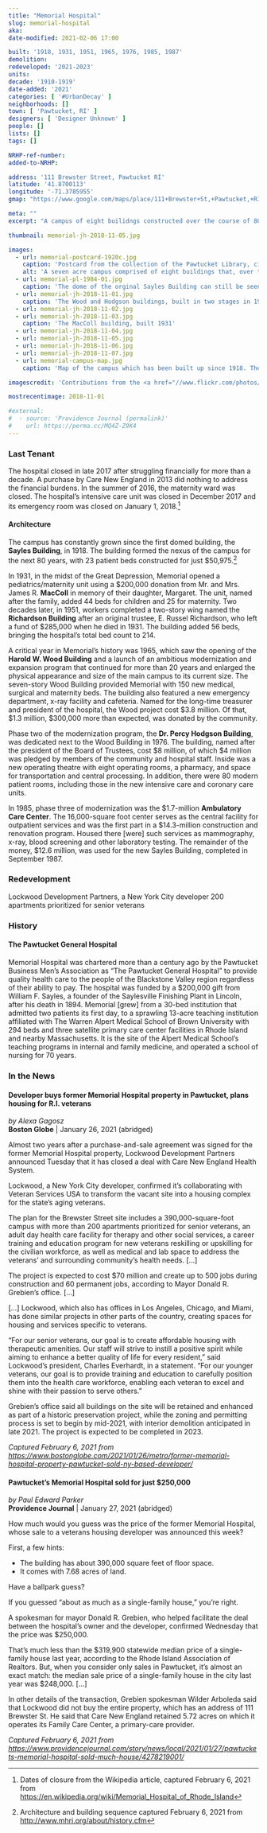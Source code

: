 ```yaml
---
title: "Memorial Hospital"
slug: memorial-hospital
aka: 
date-modified: 2021-02-06 17:00

built: '1918, 1931, 1951, 1965, 1976, 1985, 1987'
demolition: 
redeveloped: '2021-2023'
units:
decade: '1910-1919'
date-added: '2021'
categories: [ '#UrbanDecay' ]
neighborhoods: []
town: [ 'Pawtucket, RI' ]
designers: [ 'Designer Unknown' ]
people: []
lists: []
tags: []

NRHP-ref-number:
added-to-NRHP:

address: '111 Brewster Street, Pawtucket RI'
latitude: '41.8700113'
longitude: '-71.3785955'
gmap: "https://www.google.com/maps/place/111+Brewster+St,+Pawtucket,+RI+02860/@41.8700113,-71.3785955,17z/data=!3m1!4b1!4m5!3m4!1s0x89e45b55dfe978a7:0x6707477b49bca5ce!8m2!3d41.8700113!4d-71.3764068"

meta: ""
excerpt: "A campus of eight builidngs constructed over the course of 80 years and encompassing styles from Romanesque to Spanish Colonial to Brutalism"

thumbnail: memorial-jh-2018-11-05.jpg

images:
  - url: memorial-postcard-1920c.jpg
    caption: 'Postcard from the collection of the Pawtucket Library, circa 1920'
    alt: 'A seven acre campus comprised of eight buildings that, over time, have filled in spaces between them. A large, seven story brick and concrete building is the most commanding presence and it was designed in a Brutalist style, with narrow, jutting windows and exposed concrete piers. Other buildings vary in style and construction materials. '
  - url: memorial-pl-1984-01.jpg
    caption: 'The dome of the orginal Sayles Building can still be seen here, while the rest of the campus has been built up around it — Photo from the collection of the Pawtucket Library, circa 1984'
  - url: memorial-jh-2018-11-01.jpg
    caption: 'The Wood and Hodgson buildings, built in two stages in 1965 and 1976'
  - url: memorial-jh-2018-11-02.jpg
  - url: memorial-jh-2018-11-03.jpg
    caption: 'The MacColl building, built 1931'
  - url: memorial-jh-2018-11-04.jpg
  - url: memorial-jh-2018-11-05.jpg
  - url: memorial-jh-2018-11-06.jpg
  - url: memorial-jh-2018-11-07.jpg
  - url: memorial-campus-map.jpg
    caption: 'Map of the campus which has been built up since 1918. The bulkiest building is actually two, built at two different times in the expansion of the hospital, 1965 and 1976'

imagescredit: 'Contributions from the <a href="//www.flickr.com/photos/pawtucketlibrary/sets/72157665888425744/" target="_blank">Pawtucket Library Flickr album</a>'

mostrecentimage: 2018-11-01

#external:
#  - source: 'Providence Journal (permalink)'
#    url: https://perma.cc/MQ4Z-Z9K4
---
```


### Last Tenant

The hospital closed in late 2017 after struggling financially for more than a decade. A purchase by Care New England in 2013 did nothing to address the financial burdens. In the summer of 2016, the maternity ward was closed. The hospital’s intensive care unit was closed in December 2017 and its emergency room was closed on January 1, 2018.[^1]

[^1]: Dates of closure from the Wikipedia article, captured February 6, 2021 from https://en.wikipedia.org/wiki/Memorial_Hospital_of_Rhode_Island

#### Architecture

The campus has constantly grown since the first domed building, the **Sayles Building**, in 1918. The building formed the nexus of the campus for the next 80 years, with 23 patient beds  constructed for just $50,975.[^2]

In 1931, in the midst of the Great Depression, Memorial opened a pediatrics/maternity unit using a $200,000 donation from Mr. and Mrs. James R. **MacColl** in memory of their daughter, Margaret. The unit, named after the family, added 44 beds for children and 25 for maternity. Two decades later, in 1951, workers completed a two-story wing named the **Richardson Building** after an original trustee, E. Russel Richardson, who left a fund of $285,000 when he died in 1931. The building added 56 beds, bringing the hospital’s total bed count to 214.

A critical year in Memorial’s history was 1965, which saw the opening of the **Harold W. Wood Building** and a launch of an ambitious modernization and expansion program that continued for more than 20 years and enlarged the physical appearance and size of the main campus to its current size. The seven-story Wood Building provided Memorial with 150 new medical, surgical and maternity beds. The building also featured a new emergency department, x-ray facility and cafeteria. Named for the long-time treasurer and president of the hospital, the Wood project cost $3.8 million. Of that, $1.3 million, $300,000 more than expected, was donated by the community.

Phase two of the modernization program, the **Dr. Percy Hodgson Building**, was dedicated next to the Wood Building in 1976. The building, named after the president of the Board of Trustees, cost $8 million, of which $4 million was pledged by members of the community and hospital staff. Inside was a new operating theatre with eight operating rooms, a pharmacy, and space for transportation and central processing. In addition, there were 80 modern patient rooms, including those in the new intensive care and coronary care units.

In 1985, phase three of modernization was the $1.7-million **Ambulatory Care Center**. The 16,000-square foot center serves as the central facility for outpatient services and was the first part in a $14.3-million construction and renovation program. Housed there [were] such services as mammography, x-ray, blood screening and other laboratory testing. The remainder of the money, $12.6 million, was used for the new Sayles Building, completed in September 1987.

[^2]: Architecture and building sequence captured February 6, 2021 from http://www.mhri.org/about/history.cfm


### Redevelopment

Lockwood Development Partners, a New York City developer
200 apartments prioritized for senior veterans


### History

#### The Pawtucket General Hospital

Memorial Hospital was chartered more than a century ago by the Pawtucket Business Men’s Association as “The Pawtucket General Hospital” to provide quality health care to the people of the Blackstone Valley region regardless of their ability to pay. The hospital was funded by a $200,000 gift from William F. Sayles, a founder of the Saylesville Finishing Plant in Lincoln, after his death in 1894. Memorial [grew] from a 30-bed institution that admitted two patients its first day, to a sprawling 13-acre teaching institution affiliated with The Warren Alpert Medical School of Brown University with 294 beds and three satellite primary care center facilities in Rhode Island and nearby Massachusetts. It is the site of the Alpert Medical School’s teaching programs in internal and family medicine, and operated a school of nursing for 70 years.

[^3]: History from the Memorial Hospital website, captured February 6, 2021 from http://www.mhri.org/about/history.cfm


### In the News

#### Developer buys former Memorial Hospital property in Pawtucket, plans housing for R.I. veterans

_by Alexa Gagosz_  
**Boston Globe** | January 26, 2021 (abridged)

Almost two years after a purchase-and-sale agreement was signed for the former Memorial Hospital property, Lockwood Development Partners announced Tuesday that it has closed a deal with Care New England Health System.

Lockwood, a New York City developer, confirmed it’s collaborating with Veteran Services USA to transform the vacant site into a housing complex for the state’s aging veterans.

The plan for the Brewster Street site includes a 390,000-square-foot campus with more than 200 apartments prioritized for senior veterans, an adult day health care facility for therapy and other social services, a career training and education program for new veterans reskilling or upskilling for the civilian workforce, as well as medical and lab space to address the veterans’ and surrounding community’s health needs. […]

The project is expected to cost $70 million and create up to 500 jobs during construction and 60 permanent jobs, according to Mayor Donald R. Grebien’s office. […]

[…] Lockwood, which also has offices in Los Angeles, Chicago, and Miami, has done similar projects in other parts of the country, creating spaces for housing and services specific to veterans.

“For our senior veterans, our goal is to create affordable housing with therapeutic amenities. Our staff will strive to instill a positive spirit while aiming to enhance a better quality of life for every resident,” said Lockwood’s president, Charles Everhardt, in a statement. “For our younger veterans, our goal is to provide training and education to carefully position them into the health care workforce, enabling each veteran to excel and shine with their passion to serve others.”

Grebien’s office said all buildings on the site will be retained and enhanced as part of a historic preservation project, while the zoning and permitting process is set to begin by mid-2021, with interior demolition anticipated in late 2021. The project is expected to be completed in 2023.

_Captured February 6, 2021 from https://www.bostonglobe.com/2021/01/26/metro/former-memorial-hospital-property-pawtucket-sold-ny-based-developer/_


#### Pawtucket’s Memorial Hospital sold for just $250,000

_by Paul Edward Parker_  
**Providence Journal** | January 27, 2021 (abridged)

How much would you guess was the price of the former Memorial Hospital, whose sale to a veterans housing developer was announced this week?

First, a few hints:
+ The building has about 390,000 square feet of floor space.
+ It comes with 7.68 acres of land.

Have a ballpark guess?

If you guessed “about as much as a single-family house,” you’re right.

A spokesman for mayor Donald R. Grebien, who helped facilitate the deal between the hospital’s owner and the developer, confirmed Wednesday that the price was $250,000.

That’s much less than the $319,900 statewide median price of a single-family house last year, according to the Rhode Island Association of Realtors. But, when you consider only sales in Pawtucket, it’s almost an exact match: the median sale price of a single-family house in the city last year was $248,000. […]

In other details of the transaction, Grebien spokesman Wilder Arboleda said that Lockwood did not buy the entire property, which has an address of 111 Brewster St. He said that Care New England retained 5.72 acres on which it operates its Family Care Center, a primary-care provider.

_Captured February 6, 2021 from https://www.providencejournal.com/story/news/local/2021/01/27/pawtuckets-memorial-hospital-sold-much-house/4278219001/_

